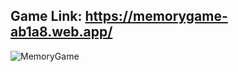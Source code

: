 ## Game Link: https://memorygame-ab1a8.web.app/

![MemoryGame](https://user-images.githubusercontent.com/49219137/121829178-e8e10380-cd15-11eb-8ab2-323fff8bb7a0.JPG)
